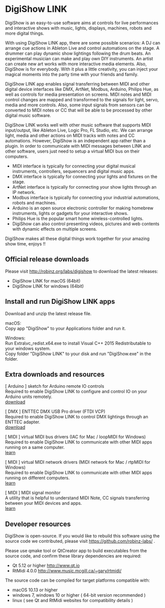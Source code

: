 # DigiShow LINK
DigiShow is an easy-to-use software aims at controls for live performances and interactive shows with music, lights, displays, machines, robots and more digital things. 

With using DigiShow LINK app, there are some possible scenarios: A DJ can arrange cue actions in Ableton Live and control automations on the stage. A drummer can play dynamic show lightings following the drum beats. An experimental musician can make and play own DIY instruments. An artist can create new art works with more interactive media elements. Also, DigiShow is for everybody. With it plus a little creativity, you can inject your magical moments into the party time with your friends and family. 

DigiShow LINK app enables signal transferring between MIDI and other digital device interfaces like DMX, ArtNet, Modbus, Arduino, Philips Hue, as well as controls for media presentation on screens. MIDI notes and MIDI control changes are mapped and transformed to the signals for light, servo, media and more controls. Also, some input signals from sensors can be converted to MIDI notes or CC that will be able to be processed by other digital music software. 

DigiShow LINK works well with other music software that supports MIDI input/output, like Ableton Live, Logic Pro, FL Studio, etc. We can arrange light, media and other actions on MIDI tracks with notes and CC automations. However, DigiShow is an independent app rather than a plugin. In order to communicate with MIDI messages between LINK and other software, users just need to setup a virtual MIDI bus on their computers. 

- MIDI interface is typically for connecting your digital musical instruments, controllers, sequencers and digital music apps.
- DMX interface is typically for connecting your lights and fixtures on the stage.
- ArtNet interface is typically for connecting your show lights through an IP network.
- Modbus interface is typically for connecting your industrial automations, robots and machines.
- Arduino is an open source electronic controller for making homebrew instruments, lights or gadgets for your interactive shows.
- Philips Hue is the popular smart home wireless-controlled lights.
- DigiShow can also control presenting videos, pictures and web contents with dynamic effects on multiple screens.

DigiShow makes all these digital things work together for your amazing show time, enjoys !! 

## Official release downloads
Please visit http://robinz.org/labs/digishow to download the latest releases: 
- DigiShow LINK for macOS (64bit)
- DigiShow LINK for windows (64bit)

## Install and run DigiShow LINK apps
Download and unzip the latest release file.  

macOS:  
Copy app "DigiShow" to your Applications folder and run it.  

Windows:  
Run Extra\vc_redist.x64.exe to install Visual C++ 2015 Redistributable to your windows system.  
Copy folder "DigiShow LINK" to your disk and run "DigiShow.exe" in the folder.  

## Extra downloads and resources
[ Arduino ] sketch for Arduino remote IO controls  
Required to enable DigiShow LINK to configure and control IO on your Arduino units remotely.  
[download](https://github.com/robinz-labs/rioc-arduino/releases) 

[ DMX ] ENTTEC DMX USB Pro driver (FTDI VCP)  
Required to enable DigiShow LINK to control DMX lightings through an ENTTEC adapter.  
[download](https://www.ftdichip.com/Drivers/VCP.htm) 

[ MIDI ] virtual MIDI bus drivers (IAC for Mac / loopMIDI for Windows)  
Required to enable DigiShow LINK to communicate with other MIDI apps running on a same computer.  
[learn](https://help.ableton.com/hc/en-us/articles/209774225-How-to-setup-a-virtual-MIDI-bus) 
 
[ MIDI ] virtual MIDI network drivers (MIDI network for Mac / rtpMIDI for Windows)  
Required to enable DigiShow LINK to communicate with other MIDI apps running on different computers.  
[learn](https://help.ableton.com/hc/en-us/articles/209071169-How-to-setup-a-virtual-MIDI-network) 

[ MIDI ] MIDI signal monitor  
A utility that is helpful to understand MIDI Note, CC signals transferring between your MIDI devices and apps.  
[learn](https://support.native-instruments.com/hc/en-us/articles/209544729-How-to-Monitor-the-Input-of-a-MIDI-Controller) 
 
## Developer resources
DigiShow is open-source. If you would like to rebuild this software using the source code we contributed, please visit https://github.com/robinz-labs/ . 

Please use qmake tool or QtCreator app to build executables from the source code, and confirm these library dependencies are required: 
- Qt 5.12 or higher http://www.qt.io
- RtMidi 4.0.0 http://www.music.mcgill.ca/~gary/rtmidi/

The source code can be compiled for target platforms compatible with: 
- macOS 10.13 or higher
- windows 7, windows 10 or higher ( 64-bit version recommended )
- linux ( see Qt and RtMidi websites for compatibility details )
